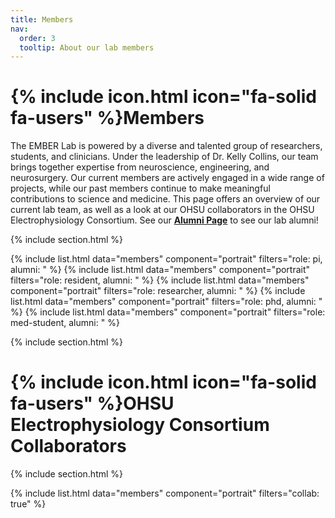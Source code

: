 ```yaml
---
title: Members
nav:
  order: 3
  tooltip: About our lab members
---
```


# {% include icon.html icon="fa-solid fa-users" %}Members

The EMBER Lab is powered by a diverse and talented group of researchers, students, and clinicians.
Under the leadership of Dr. Kelly Collins, our team brings together expertise from neuroscience, engineering, and neurosurgery.
Our current members are actively engaged in a wide range of projects, while our past members continue to make meaningful contributions to science and medicine.
This page offers an overview of our current lab team, as well as a look at our OHSU collaborators in the OHSU Electrophysiology Consortium.
See our **[Alumni Page](https://gadzooks00.github.io/ember/team/alumni/)** to see our lab alumni!

{% include section.html %}

{% include list.html data="members" component="portrait" filters="role: pi, alumni: " %}
{% include list.html data="members" component="portrait" filters="role: resident, alumni: " %}
{% include list.html data="members" component="portrait" filters="role: researcher, alumni: " %}
{% include list.html data="members" component="portrait" filters="role: phd, alumni: " %}
{% include list.html data="members" component="portrait" filters="role: med-student, alumni: " %}

{% include section.html %}

# {% include icon.html icon="fa-solid fa-users" %}OHSU Electrophysiology Consortium Collaborators

{% include section.html %}

{% include list.html data="members" component="portrait" filters="collab: true" %}